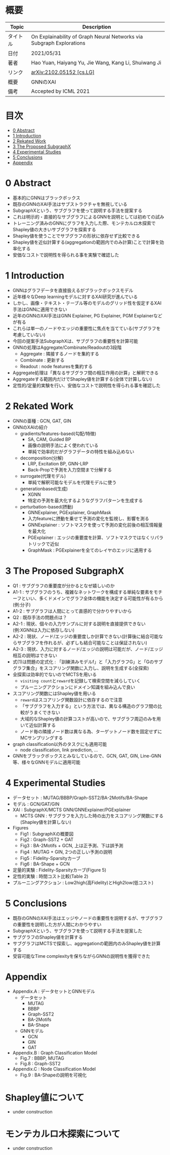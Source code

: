 # 概要

|Topic|Description|
|---|---|
|タイトル|On Explainability of Graph Neural Networks via Subgraph Explorations|
|日付|2021/05/31|
|著者|Hao Yuan, Haiyang Yu, Jie Wang, Kang Li, Shuiwang Ji|
|リンク|[arXiv:2102.05152 [cs.LG]](https://arxiv.org/abs/2102.05152)|
|概要|GNNのXAI|
|備考|Accepted by ICML 2021|


# 目次
- [0 Abstract](#0-Abstract)
- [1 Introduction](#1-Introduction)
- [2 Rekated Work](#2-Rekated-Work)
- [3 The Proposed SubgraphX](#3-The-Proposed-SubgraphX)
- [4 Experimental Studies](#4-Experimental-Studies)
- [5 Conclusions](#5-Conclusions)
- [Appendix](#Appendix)

# 0 Abstract
- 基本的にGNNはブラックボックス
- 既存のGNNのXAI手法はサブストラクチャを無視している
- SubgraphXという、サブグラフを使って説明する手法を提案する
- これは明示的・直接的なサブグラフによるGNNを説明としては初めての試み
- トレーニング済みのGNNにグラフを入力した際、モンテカルロ木探索でShapley値の大きいサブグラフを探索する
- Shapley値を使うことでサブグラフの形状に依存せず比較できる
- Shapley値を近似計算する(aggregationの範囲内でのみ計算)ことで計算を効率化する
- 安価なコストで説明性を得られる事を実験で確認した


# 1 Introduction
- GNNはグラフデータを直接扱えるがブラックボックスモデル
- 近年様々なDeep learningモデルに対するXAI研究が進んでいる
- しかし、画像・テキスト・テーブル等のモデルのグリッド性を仮定するXAI手法はGNNに適用できない
- 近年のGNNのXAI手法はGNN Explainer, PG Explainer, PGM Explainerなどが有る
- これらは単一のノードやエッジの重要性に焦点を当てている(サブグラフを考慮していない)
- 今回の提案手法SubgraphXは、サブグラフの重要性を計算可能
- GNNの処理はAggregate/Combinate/Readoutの3段階
    - Aggregate : 隣接するノードを集約する
    - Combinate : 更新する
    - Readout : node featuresを集約する
- Aggregate処理は「異なるサブグラフ間の相互作用の計算」と解釈できる
- Aggregateする範囲内だけでShapley値を計算する(全体で計算しない)
- 定性的/定量的実験を行い、安価なコストで説明性を得られる事を確認した

# 2 Rekated Work
- GNNの亜種 : GCN, GAT, GIN
- GNNのXAIの紹介
    - gradients/features-based(勾配/特徴)
        - SA, CAM, Guided BP
        - 画像の説明手法によく使われている
        - 単純で効率的だがグラフデータの特性を組み込めない
    - decomposition(分解)
        - LRP, Excitation BP, GNN-LRP 
        - Back-Propで予測を入力空間まで分解する
    - surrogate(代理モデル)
        - 単純で解釈可能なモデルを代理モデルに使う
    - generationbased(生成)
        - XGNN
        - 特定の予測を最大化するようなグラフパターンを生成する
    - perturbation-based(摂動)
        - GNNExplainer, PGExplainer, GraphMask
        - 入力featureに摂動を乗せて予測の変化を監視し、影響を測る
        - GNNExplainer : ソフトマスクを使って予測の変化前後の相互情報量を最大化
        - PGExplainer : エッジの重要度を計算、ソフトマスクではなくリパラトリックで近似
        - GraphMask : PGExplainerを全てのレイヤのエッジに適用する

# 3 The Proposed SubgraphX
- Q1 : サブグラフの重要度が分かるとなぜ嬉しいのか
- A1-1 : サブグラフのうち、複雑なネットワークを構成する単純な要素をモチーフといい、多くドメインでグラフ全体の機能を決定する可能性が有るから(例:分子)
- A1-2 : サブグラフは人間にとって直感的で分かりやすいから
- Q2 : 既存手法の問題点は？
- A2-1 : 現状、個々の入力サンプルに対する説明を直接提供できない(例:XGNNは入力に依存しない)
- A2-2 : 現状、ノード/エッジの重要度しか計算できない(計算後に結合可能ならサブグラフを作れるが、必ずしも結合可能なことは保証されない)
- A2-3 : 現状、入力に対するノード/エッジの説明は可能だが、ノード/エッジ相互の説明はできない
- 式(1)は問題の定式化 : 「訓練済みモデルf」と「入力グラフG」と「Gのサブグラフ集合」をスコアリング関数に入力し、説明を生成する(全探索)
- 全探索は効率的でないのでMCTSを用いる
    - `visiting count`と`reward`を記録して検索空間を減らしていく
    - プルーニングアクションにドメイン知識を組み込んで良い    
- スコアリング関数にはShapley値を用いる
    - `reward`はスコアリング関数設計に依存するので注意
    - 「サブグラフを入力する」という方法では、異なる構造のグラフ間の比較がうまくできない
    - 大域的なShapley値の計算コストが高いので、サブグラフ周辺のみを用いて近似計算する
    - ノード毎の隣接ノード数は異なる為、ターゲットノード数を固定せずにMCサンプリングする
- graph classification以外のタスクにも適用可能
    - node classification, link prediction, ...
- GNNをブラックボックスとみなしているので、GCN, GAT, GIN, Line-GNN等、様々なGNNモデルに適用可能

# 4 Experimental Studies
- データセット : MUTAG/BBBP/Graph-SST2/BA-2Motifs/BA-Shape
- モデル : GCN/GAT/GIN
- XAI : SubgraphX/MCTS GNN/GNNExplainer/PGExplainer
    - MCTS GNN : サブグラフを入力した時の出力をスコアリング関数にする(Shapley値を計算しない)
- Figures
    - Fig1 : SubgraphXの概要図
    - Fig2 : Graph-SST2 + GAT
    - Fig3 : BA-2Motifs + GCN, 上は正予測、下は誤予測
    - Fig4 : MUTAG + GIN, 2つの正しい予測の説明
    - Fig5 : Fidelity-Sparsityカーブ
    - Fig6 : BA-Shape + GCN
- 定量的実験 : Fidelity-Sparsityカーブ(Figure 5)
- 定性的実験 : 時間コスト比較(Table 2)
- プルーニングアクション :  Low2high(高Fidelity)とHigh2low(低コスト)

# 5 Conclusions
- 既存のGNNのXAI手法はエッジやノードの重要性を説明するが、サブグラフの重要性を説明した方が人間にわかりやすい
- SubgraphXという、サブグラフを使って説明する手法を提案した
- サブグラフのShapley値を計算する
- サブグラフはMCTSで探索し、aggregationの範囲内のみShapley値を計算する
- 受容可能なTime complexityを保ちながらGNNの説明性を獲得できた

# Appendix
- Appendix.A : データセットとGNNモデル
    - データセット
        - MUTAG
        - BBBP
        - Graph-SST2
        - BA-2Motifs
        - BA-Shape
    - GNNモデル
        - GCN
        - GIN
        - GAT
- Appendix.B : Graph Classification Model
    - Fig.7 : BBBP, MUTAG
    - Fig.8 : Graph-SST2
- Appendix.C : Node Classification Model
    - Fig.9 : BA-Shapeの説明を可視化

# Shapley値について
- under construction

# モンテカルロ木探索について
- under construction